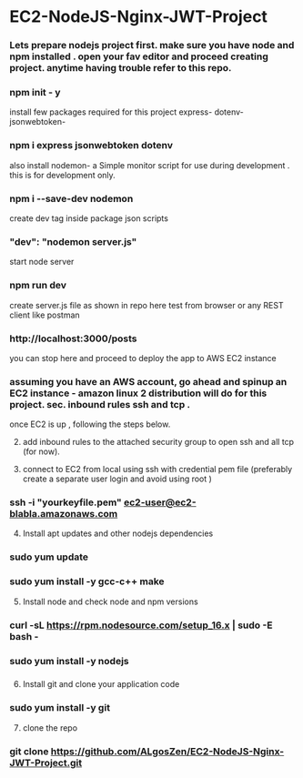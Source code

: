 # EC2-NodeJS-Nginx-JWT-Project
### Lets prepare nodejs project first. make sure you have node and npm installed . open your fav editor and proceed creating project. anytime having trouble refer to this repo.

### npm init - y
install few packages required for this project
express- 
dotenv-
jsonwebtoken-
### npm i express jsonwebtoken dotenv
also install nodemon- a Simple monitor script for use during development . this is for development only.
### npm i --save-dev nodemon
create dev tag inside package json scripts 
### "dev": "nodemon server.js"
start node server
### npm run dev
create server.js file as shown in repo here
test from browser or any REST client like postman
### http://localhost:3000/posts

you can stop here and proceed to deploy the app to AWS EC2 instance 

### assuming you have an AWS account, go ahead and spinup an EC2 instance - amazon linux 2 distribution will do for this project. sec. inbound rules ssh and tcp .

once EC2 is up , following the steps below.

2. add inbound rules to the attached security group to open ssh and all tcp (for now). 

3.  connect to EC2 from local using ssh with credential pem file (preferably create a separate user login and avoid using root )
### ssh -i "yourkeyfile.pem" ec2-user@ec2-blabla.amazonaws.com
4. Install apt updates and other nodejs dependencies
### sudo yum update 
###  sudo yum install -y gcc-c++ make
5. Install node and check node and npm versions 
### curl -sL https://rpm.nodesource.com/setup_16.x | sudo -E bash -
### sudo yum install -y nodejs
### 
6. Install git and clone your application code 
### sudo yum install -y git
7. clone the repo
### git clone https://github.com/ALgosZen/EC2-NodeJS-Nginx-JWT-Project.git

